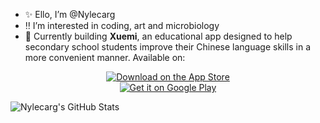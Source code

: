 - ✨ Ello, I’m @Nylecarg
- ‼️ I’m interested in coding, art and microbiology
- 🌱 Currently building **Xuemi**, an educational app designed to help secondary school students improve their Chinese language skills in a more convenient manner. Available on:

<p align="center">
  <a href="https://apps.apple.com/sg/app/xuemi/id6608983220">
    <img src="https://img.shields.io/badge/Download%20on%20the-App%20Store-black?style=for-the-badge&logo=apple" alt="Download on the App Store">
  </a>
  <br/>
  <a href="https://play.google.com/store/apps/details?id=org.sstinc.xuemi">
    <img src="https://img.shields.io/badge/Get%20it%20on-Google%20Play-green?style=for-the-badge&logo=google-play" alt="Get it on Google Play">
  </a>
</p>

![Nylecarg's GitHub Stats](https://github-readme-stats.vercel.app/api?username=Nylecarg&show_icons=true&theme=tokyonight)
